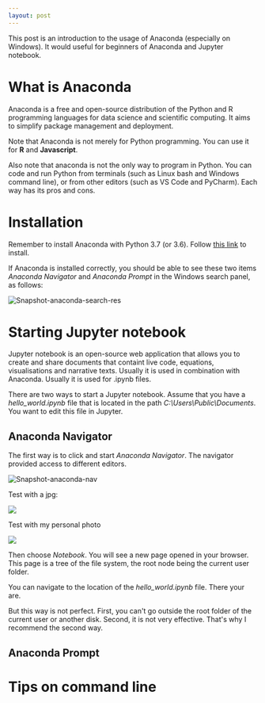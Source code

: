 ```yaml
---
layout: post
---
```


This post is an introduction to the usage of Anaconda (especially on Windows). It would useful for beginners of Anaconda and Jupyter notebook.

# What is Anaconda

Anaconda is a free and open-source distribution of the Python and R programming languages for data science and scientific computing. It aims to simplify package management and deployment.

Note that Anaconda is not merely for Python programming. You can use it for **R** and **Javascript**.

Also note that anaconda is not the only way to program in Python. You can code and run Python from terminals (such as Linux bash and Windows command line), or from other editors (such as VS Code and PyCharm). Each way has its pros and cons.

# Installation

Remember to install Anaconda with Python 3.7 (or 3.6). Follow [this link](https://docs.anaconda.com/anaconda/install/) to install. 

If Anaconda is installed correctly, you should be able to see these two items *Anaconda Navigator* and *Anaconda Prompt* in the Windows search panel, as follows:

![Snapshot-anaconda-search-res](https://github.com/huanfachen/huanfachen.github.io/blob/master/images/snapshot_anaconda_search_results.png)

# Starting Jupyter notebook

Jupyter notebook is an open-source web application that allows you to create and share documents that containt live code, equations, visualisations and narrative texts. Usually it is used in combination with Anaconda. Usually it is used for .ipynb files.

There are two ways to start a Jupyter notebook. Assume that you have a *hello_world.ipynb* file that is located in the path *C:\Users\Public\Documents*. You want to edit this file in Jupyter. 

## Anaconda Navigator
 
The first way is to click and start *Anaconda Navigator*. The navigator provided access to different editors. 

![Snapshot-anaconda-nav](https://github.com/huanfachen/huanfachen.github.io/blob/master/images/snapshot_anaconda_navigator.png)

Test with a jpg:

![](https://github.com/huanfachen/huanfachen.github.io/blob/master/images/snapshot_anaconda_navigator.jpg)

Test with my personal photo

![](https://github.com/huanfachen/huanfachen.github.io/blob/master/Huanfa_ucl.jpg)

Then choose *Notebook*. You will see a new page opened in your browser. This page is a tree of the file system, the root node being the current user folder. 

You can navigate to the location of the *hello_world.ipynb* file. There your are.

But this way is not perfect. First, you can't go outside the root folder of the current user or another disk. Second, it is not very effective. That's why I recommend the second way.

## Anaconda Prompt


# Tips on command line